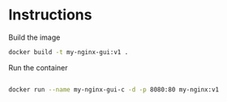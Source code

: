 # Instructions

Build the image

```sh
docker build -t my-nginx-gui:v1 .
```

Run the container

```sh

docker run --name my-nginx-gui-c -d -p 8080:80 my-nginx:v1
```
